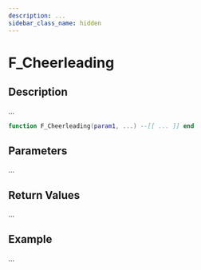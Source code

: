 ```yaml
---
description: ...
sidebar_class_name: hidden
---
```


# F_Cheerleading

## Description

...

```lua
function F_Cheerleading(param1, ...) --[[ ... ]] end
```

## Parameters

...

## Return Values

...

## Example

...

